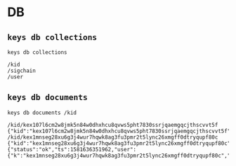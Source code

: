 # DB

## `keys db collections`

```shell
keys db collections
```

```text
/kid
/sigchain
/user
```

## `keys db documents`

```shell
keys db documents /kid
```

```text
/kid/kex107l6cm2w8jmk5n84w0dhxhcu8qvws5pht7830ssrjqaemgqcjthscvvt5f {"kid":"kex107l6cm2w8jmk5n84w0dhxhcu8qvws5pht7830ssrjqaemgqcjthscvvt5f"}
/kid/kex1mnseg28xu6g3j4wur7hqwk8ag3fu3pmr2t5lync26xmgff0dtryqupf80c {"kid":"kex1mnseg28xu6g3j4wur7hqwk8ag3fu3pmr2t5lync26xmgff0dtryqupf80c","result":{"status":"ok","ts":1581636351962,"user":{"k":"kex1mnseg28xu6g3j4wur7hqwk8ag3fu3pmr2t5lync26xmgff0dtryqupf80c","n":"gabriel","sq":1,"sr":"github","u":"https://gist.github.com/gabriel/ceea0f3b675bac03425472692273cf52"},"vts":1581636352389}}
```
